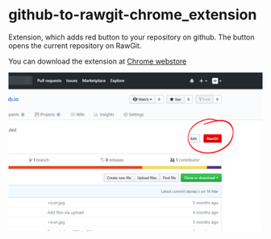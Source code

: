 # github-to-rawgit-chrome_extension
Extension, which adds red button to your repository on github. The button opens the current repository on RawGit.

You can download the extension at [Chrome webstore](https://chrome.google.com/webstore/detail/github-to-rawgit-shortcut/ihaoippnomoloolpgeghibcdndipjoab)



![screenshot](/images/screenshot.png?raw=true)
